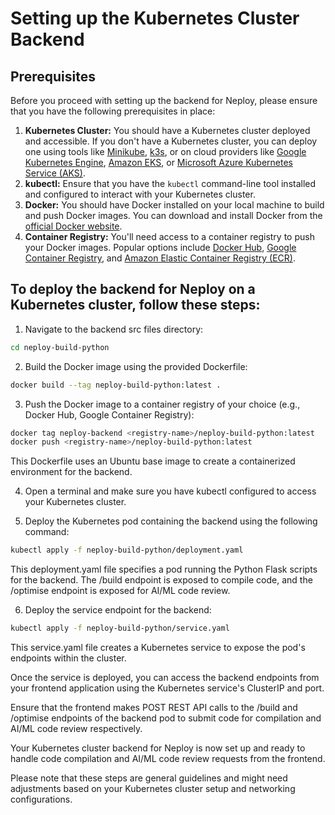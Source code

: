 # Setting up the Kubernetes Cluster Backend
## Prerequisites
Before you proceed with setting up the backend for Neploy, please ensure that you have the following prerequisites in place:
1. **Kubernetes Cluster:** You should have a Kubernetes cluster deployed and accessible. If you don't have a Kubernetes cluster, you can deploy one using tools like [Minikube](https://minikube.sigs.k8s.io/), [k3s](https://k3s.io/), or on cloud providers like [Google Kubernetes Engine](https://cloud.google.com/kubernetes-engine), [Amazon EKS](https://aws.amazon.com/eks/), or [Microsoft Azure Kubernetes Service (AKS)](https://azure.microsoft.com/en-us/services/kubernetes-service/).
2. **kubectl:** Ensure that you have the `kubectl` command-line tool installed and configured to interact with your Kubernetes cluster.
3. **Docker:** You should have Docker installed on your local machine to build and push Docker images. You can download and install Docker from the [official Docker website](https://www.docker.com/get-started).
4. **Container Registry:** You'll need access to a container registry to push your Docker images. Popular options include [Docker Hub](https://hub.docker.com/), [Google Container Registry](https://cloud.google.com/container-registry), and [Amazon Elastic Container Registry (ECR)](https://aws.amazon.com/ecr/).

## To deploy the backend for Neploy on a Kubernetes cluster, follow these steps:

1. Navigate to the backend src files directory:
```bash
cd neploy-build-python
```
2. Build the Docker image using the provided Dockerfile:
```bash
docker build --tag neploy-build-python:latest .
```
3. Push the Docker image to a container registry of your choice (e.g., Docker Hub, Google Container Registry):
```bash
docker tag neploy-backend <registry-name>/neploy-build-python:latest
docker push <registry-name>/neploy-build-python:latest
```
This Dockerfile uses an Ubuntu base image to create a containerized environment for the backend.

4. Open a terminal and make sure you have kubectl configured to access your Kubernetes cluster.

5. Deploy the Kubernetes pod containing the backend using the following command:
```bash
kubectl apply -f neploy-build-python/deployment.yaml
```
This deployment.yaml file specifies a pod running the Python Flask scripts for the backend. The /build endpoint is exposed to compile code, and the /optimise endpoint is exposed for AI/ML code review.

6. Deploy the service endpoint for the backend:
```bash
kubectl apply -f neploy-build-python/service.yaml
```
This service.yaml file creates a Kubernetes service to expose the pod's endpoints within the cluster.

Once the service is deployed, you can access the backend endpoints from your frontend application using the Kubernetes service's ClusterIP and port.

Ensure that the frontend makes POST REST API calls to the /build and /optimise endpoints of the backend pod to submit code for compilation and AI/ML code review respectively.

Your Kubernetes cluster backend for Neploy is now set up and ready to handle code compilation and AI/ML code review requests from the frontend.

Please note that these steps are general guidelines and might need adjustments based on your Kubernetes cluster setup and networking configurations.

